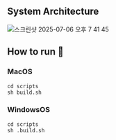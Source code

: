 ## System Architecture

![스크린샷 2025-07-06 오후 7 41 45](https://github.com/user-attachments/assets/d3e61b7b-5545-4615-a7f6-468932e1e676)

## How to run 🐳

### MacOS

```
cd scripts
sh build.sh
```

### WindowsOS

```
cd scripts
sh .build.sh
```
